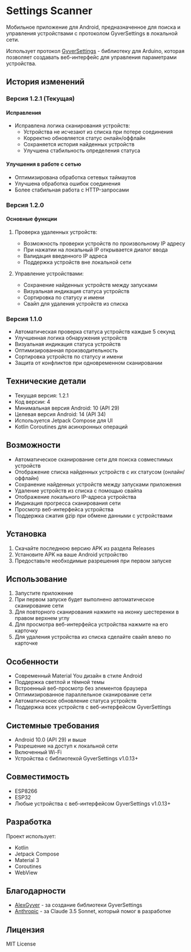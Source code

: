 # Settings Scanner

Мобильное приложение для Android, предназначенное для поиска и управления устройствами с протоколом GyverSettings в локальной сети.

Использует протокол [GyverSettings](https://github.com/GyverLibs/GyverSettings) - библиотеку для Arduino, которая позволяет создавать веб-интерфейс для управления параметрами устройства.

## История изменений

### Версия 1.2.1 (Текущая)
#### Исправления
- Исправлена логика сканирования устройств:
  - Устройства не исчезают из списка при потере соединения
  - Корректно обновляется статус онлайн/оффлайн
  - Сохраняется история найденных устройств
  - Улучшена стабильность определения статуса

#### Улучшения в работе с сетью
- Оптимизирована обработка сетевых таймаутов
- Улучшена обработка ошибок соединения
- Более стабильная работа с HTTP-запросами

### Версия 1.2.0
#### Основные функции
1. Проверка удаленных устройств:
   - Возможность проверки устройств по произвольному IP адресу
   - При нажатии на локальный IP открывается диалог ввода
   - Валидация введенного IP адреса
   - Поддержка устройств вне локальной сети

2. Управление устройствами:
   - Сохранение найденных устройств между запусками
   - Визуальная индикация статуса устройств
   - Сортировка по статусу и имени
   - Свайп для удаления устройств из списка

### Версия 1.1.0
- Автоматическая проверка статуса устройств каждые 5 секунд
- Улучшенная логика обнаружения устройств
- Визуальная индикация статуса устройств
- Оптимизированная производительность
- Сортировка устройств по статусу и имени
- Защита от конфликтов при одновременном сканировании

## Технические детали
- Текущая версия: 1.2.1
- Код версии: 4
- Минимальная версия Android: 10 (API 29)
- Целевая версия Android: 14 (API 34)
- Используется Jetpack Compose для UI
- Kotlin Coroutines для асинхронных операций

## Возможности

- Автоматическое сканирование сети для поиска совместимых устройств
- Отображение списка найденных устройств с их статусом (онлайн/оффлайн)
- Сохранение найденных устройств между запусками приложения
- Удаление устройств из списка с помощью свайпа
- Отображение локального IP-адреса устройства
- Индикация прогресса сканирования сети
- Просмотр веб-интерфейса устройства
- Поддержка сжатия gzip при обмене данными с устройствами

## Установка

1. Скачайте последнюю версию APK из раздела Releases
2. Установите APK на ваше Android устройство
3. Предоставьте необходимые разрешения при первом запуске

## Использование

1. Запустите приложение
2. При первом запуске будет выполнено автоматическое сканирование сети
3. Для повторного сканирования нажмите на иконку шестеренки в правом верхнем углу
4. Для просмотра веб-интерфейса устройства нажмите на его карточку
5. Для удаления устройства из списка сделайте свайп влево по карточке


## Особенности
- Современный Material You дизайн в стиле Android
- Поддержка светлой и тёмной темы
- Встроенный веб-просмотр без элементов браузера
- Оптимизированное параллельное сканирование сети
- Автоматическое обновление статуса устройств
- Поддержка всех устройств с веб-интерфейсом GyverSettings

## Системные требования
- Android 10.0 (API 29) и выше
- Разрешение на доступ к локальной сети
- Включенный Wi-Fi
- Устройства с библиотекой GyverSettings v1.0.13+

## Совместимость
- ESP8266
- ESP32
- Любые устройства с веб-интерфейсом GyverSettings v1.0.13+

## Разработка
Проект использует:
- Kotlin
- Jetpack Compose
- Material 3
- Coroutines
- WebView

## Благодарности
- [AlexGyver](https://github.com/AlexGyver) - за создание библиотеки GyverSettings
- [Anthropic](https://www.anthropic.com) - за Claude 3.5 Sonnet, который помог в разработке

## Лицензия
MIT License 